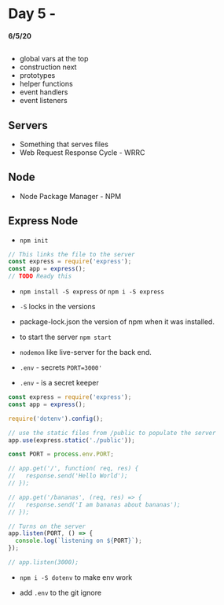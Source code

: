 # Day 5 -
#### 6/5/20

## 

- global vars at the top
- construction next
- prototypes
- helper functions
- event handlers
- event listeners

## Servers
- Something that serves files
- Web Request Response Cycle - WRRC

## Node
- Node Package Manager - NPM

## Express Node
- `npm init`

``` JavaScript
// This links the file to the server
const express = require('express');
const app = express();
// TODO Ready this

``` 
- `npm install -S express` or `npm i -S express`
- `-S` locks in the versions

- package-lock.json the version of npm when it was installed.

- to start the server `npm start`

- `nodemon` like live-server for the back end.

- `.env` - secrets `PORT=3000'`
- `.env` - is a secret keeper

```JavaScript
const express = require('express');
const app = express();

require('dotenv').config();

// use the static files from /public to populate the server
app.use(express.static('./public'));

const PORT = process.env.PORT;

// app.get('/', function( req, res) {
//   response.send('Hello World');
// });

// app.get('/bananas', (req, res) => {
//   response.send('I am bananas about bananas');
// });

// Turns on the server
app.listen(PORT, () => {
  console.log(`listening on ${PORT}`);
});

// app.listen(3000);

```
- `npm i -S dotenv` to make env work

- add `.env` to the git ignore



